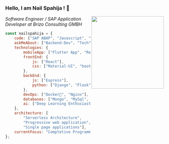 ### Hello, I am Nail Spahija ! 👋

<img align='right' src="https://camo.githubusercontent.com/62da68eb62b1e5f175f7d1f0191dd89a653d7908feb22d37d4a0ab07365d6791/68747470733a2f2f6d656469612e67697068792e636f6d2f6d656469612f4d3967624264396e6244724f5475314d71782f67697068792e676966" width="230">

<p><em>
Software Engineer / SAP Application Developer at Brizo Consulting GMBH
</em></p>

```javascript
const nailspahija = {
    code: ["SAP ABAP", "Javascript", "Python", "Dart"],
    askMeAbout: ["Backend-Dev", "Tech", "App-Dev", "AI"],
    technologies: {
        mobileApp: ["Flutter App", "React Native"],
        frontEnd: {
            js: ["React"],
            css: ["Material-UI", "bootstrap"]
        },
        backEnd: {
            js: ["Express"],
            python: ["Django", "Flask"]
        },
        devOps: ["Docker🐳", "Nginx"],
        databases: ["Mongo", "MySql", "SAP Hana"],
        ai: ["Deep Learning Enthusiast"]
    },
    architecture: [
        "Serverless Architecture",
        "Progressive web application",
        "Single page applications"],
    currentFocus: "Comptetive Programming using C"
};

```

[comment]: <> (```python)

[comment]: <> (#!/usr/bin/python)

[comment]: <> (# -*- coding: utf-8 -*-)

[comment]: <> (class NailSpahija:)

[comment]: <> (```)